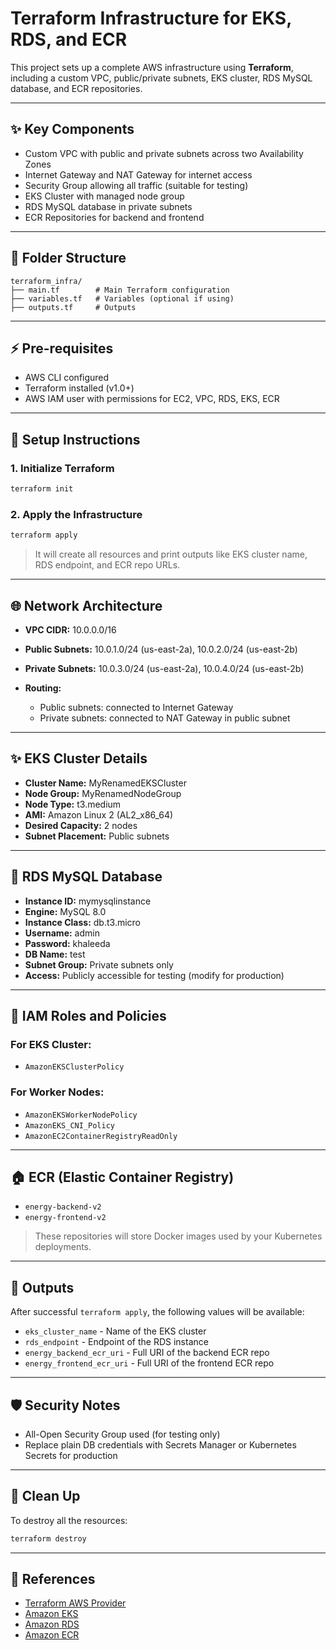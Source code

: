 # Terraform Infrastructure for EKS, RDS, and ECR

This project sets up a complete AWS infrastructure using **Terraform**, including a custom VPC, public/private subnets, EKS cluster, RDS MySQL database, and ECR repositories.

---

## ✨ Key Components

* Custom VPC with public and private subnets across two Availability Zones
* Internet Gateway and NAT Gateway for internet access
* Security Group allowing all traffic (suitable for testing)
* EKS Cluster with managed node group
* RDS MySQL database in private subnets
* ECR Repositories for backend and frontend

---

## 📂 Folder Structure

```
terraform_infra/
├── main.tf        # Main Terraform configuration
├── variables.tf   # Variables (optional if using)
├── outputs.tf     # Outputs
```

---

## ⚡ Pre-requisites

* AWS CLI configured
* Terraform installed (v1.0+)
* AWS IAM user with permissions for EC2, VPC, RDS, EKS, ECR

---

## 🚀 Setup Instructions

### 1. Initialize Terraform

```bash
terraform init
```

### 2. Apply the Infrastructure

```bash
terraform apply
```

> It will create all resources and print outputs like EKS cluster name, RDS endpoint, and ECR repo URLs.

---

## 🌐 Network Architecture

* **VPC CIDR:** 10.0.0.0/16
* **Public Subnets:** 10.0.1.0/24 (us-east-2a), 10.0.2.0/24 (us-east-2b)
* **Private Subnets:** 10.0.3.0/24 (us-east-2a), 10.0.4.0/24 (us-east-2b)
* **Routing:**

  * Public subnets: connected to Internet Gateway
  * Private subnets: connected to NAT Gateway in public subnet

---

## ✨ EKS Cluster Details

* **Cluster Name:** MyRenamedEKSCluster
* **Node Group:** MyRenamedNodeGroup
* **Node Type:** t3.medium
* **AMI:** Amazon Linux 2 (AL2\_x86\_64)
* **Desired Capacity:** 2 nodes
* **Subnet Placement:** Public subnets

---

## 📁 RDS MySQL Database

* **Instance ID:** mymysqlinstance
* **Engine:** MySQL 8.0
* **Instance Class:** db.t3.micro
* **Username:** admin
* **Password:** khaleeda
* **DB Name:** test
* **Subnet Group:** Private subnets only
* **Access:** Publicly accessible for testing (modify for production)

---

## 🤖 IAM Roles and Policies

### For EKS Cluster:

* `AmazonEKSClusterPolicy`

### For Worker Nodes:

* `AmazonEKSWorkerNodePolicy`
* `AmazonEKS_CNI_Policy`
* `AmazonEC2ContainerRegistryReadOnly`

---

## 🏠 ECR (Elastic Container Registry)

* `energy-backend-v2`
* `energy-frontend-v2`

> These repositories will store Docker images used by your Kubernetes deployments.

---

## 🔹 Outputs

After successful `terraform apply`, the following values will be available:

* `eks_cluster_name` - Name of the EKS cluster
* `rds_endpoint` - Endpoint of the RDS instance
* `energy_backend_ecr_uri` - Full URI of the backend ECR repo
* `energy_frontend_ecr_uri` - Full URI of the frontend ECR repo

---

## 🛡️ Security Notes

* All-Open Security Group used (for testing only)
* Replace plain DB credentials with Secrets Manager or Kubernetes Secrets for production

---

## 📅 Clean Up

To destroy all the resources:

```bash
terraform destroy
```

---

## 🔗 References

* [Terraform AWS Provider](https://registry.terraform.io/providers/hashicorp/aws/latest/docs)
* [Amazon EKS](https://docs.aws.amazon.com/eks/)
* [Amazon RDS](https://docs.aws.amazon.com/rds/)
* [Amazon ECR](https://docs.aws.amazon.com/AmazonECR/latest/userguide/what-is-ecr.html)

